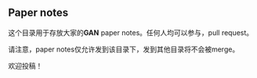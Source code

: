 ## Paper notes
这个目录用于存放大家的**GAN** paper notes。任何人均可以参与，pull request。

请注意，paper notes仅允许发到该目录下，发到其他目录将不会被merge。

欢迎投稿！
